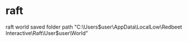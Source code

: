 # raft
raft world saved
folder path "C:\Users\$user\AppData\LocalLow\Redbeet Interactive\Raft\User\$user\World"
